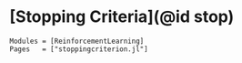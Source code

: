 # [Stopping Criteria](@id stop)

```@autodocs
Modules = [ReinforcementLearning]
Pages   = ["stoppingcriterion.jl"]
```

